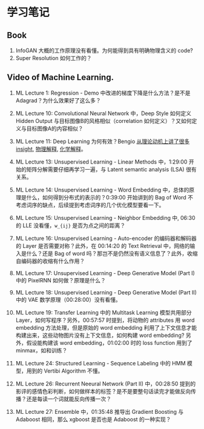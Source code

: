 # 学习笔记

## Book

1. InfoGAN 大概的工作原理没有看懂。为何能得到具有明确物理含义的 code?
2. Super Resolution 如何工作的？

## Video of Machine Learning.
1. ML Lecture 1: Regression - Demo 中改进的梯度下降是什么方法？是不是 Adagrad？为什么效果好了这么多？

2. ML Lecture 10: Convolutional Neural Network 中，Deep Style 如何定义 Hidden Output 与目标图像B的风格相似（correlation 如何定义）？又如何定义与目标图像A的内容相似？

3. ML Lecture 11: Deep Learning 为何有效？Bengio [从理论动机上讲了很多 insight](http://videolectures.net/deeplearning2015_bengio_theoretical_motivations/), [物理解释](https://www.youtube.com/watch?v=5MdSE-N0bxs), [化学解释](https://www.youtube.com/watch?v=kibKHIPbxiU)。

4. ML Lecture 13: Unsupervised Learning - Linear Methods 中，1:29:00 开始的矩阵分解需要仔细再学习一遍，与 Latent semantic analysis (LSA) 很有关系。

5. ML Lecture 14: Unsupervised Learning - Word Embedding 中，总体的原理是什么，如何得到分布式的表示的？0:39:00 开始讲到的 Bag of Word 不考虑词序的缺点，后续提到考虑词序的几个优化模型要看一下。

6. ML Lecture 15: Unsupervised Learning - Neighbor Embedding 中, 06:30 的 LLE 没看懂，`w_{ij}` 是否为点之间的距离？

7. ML Lecture 16: Unsupervised Learning - Auto-encoder 的编码器和解码器的 Layer 是否需要对称？此外，在 00:14:20 的 Text Retrieval 中，网络的输入是什么？还是 Bag of word 吗？那岂不是仍然没有语义信息了？此外，收缩自编码器的收缩有什么作用？

8. ML Lecture 17: Unsupervised Learning - Deep Generative Model (Part I) 中的 PixelRNN 如何做？原理是什么？

9. ML Lecture 18: Unsupervised Learning - Deep Generative Model (Part II) 中的 VAE 数学原理（00:28:00）没有看懂。

10. ML Lecture 19: Transfer Learning 中的 Multitask Learning 模型共用部分 Layer，如何写程序？另外，00:57:57 时提到，将动物的 attributes 用 word embedding 方法处理，但是原始的 word embedding 利用了上下文信息才能构建出来，这些动物图片没有上下文信息，如何构建 word embedding? 另外，假设能构建该 word embedding，01:02:00 时的 loss function 用到了 minmax，如和训练？

11. ML Lecture 24: Structured Learning - Sequence Labeling 中的 HMM 模型，用到的 Vertibi Algorithm 不懂。

12. ML Lecture 26: Recurrent Neeural Network (Part II) 中，00:28:50 提到的影评的感情色彩判断，如何做样本的标签？是不是要整句话读完才能做反向传播？还是每读一个词就能反向传播一次？

13. ML Lecture 27: Ensemble 中，01:35:48 推导出 Gradient Boosting 与 Adaboost 相同，那么 xgboost 是否也是 Adaboost 的一种实现？

